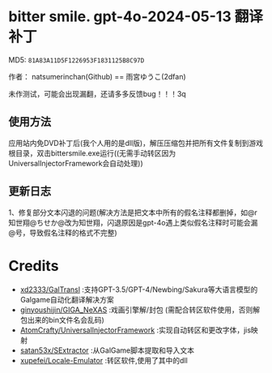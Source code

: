 # bitter smile. gpt-4o-2024-05-13 翻译补丁 

MD5: `81A83A11D5F1226953F1831125B8C97D`

作者： natsumerinchan(Github) == 雨宮ゆうこ(2dfan)

未作测试，可能会出现漏翻，还请多多反馈bug！！！3q

## 使用方法
应用站内免DVD补丁后(我个人用的是dll版)，解压压缩包并把所有文件复制到游戏根目录，双击bittersmile.exe运行((无需手动转区因为UniversalInjectorFramework会自动处理))

## 更新日志
1、修复部分文本闪退的问题(解决方法是把文本中所有的假名注释都删掉，如@r知世翔@ちせか@改为知世翔，闪退原因是gpt-4o遇上类似假名注释时可能会漏@号，导致假名注释的格式不完整)

# Credits

- [xd2333/GalTransl](https://github.com/xd2333/GalTransl.git) :支持GPT-3.5/GPT-4/Newbing/Sakura等大语言模型的Galgame自动化翻译解决方案
- [ginyoushijin/GIGA_NeXAS](https://github.com/ginyoushijin/GIGA_NeXAS.git) :戏画引擎解/封包 (需配合转区软件使用，否则解包出来的bin文件名会乱码)
- [AtomCrafty/UniversalInjectorFramework](https://github.com/AtomCrafty/UniversalInjectorFramework.git) :实现自动转区和更改字体，jis映射
- [satan53x/SExtractor](https://github.com/satan53x/SExtractor.git) :从GalGame脚本提取和导入文本
- [xupefei/Locale-Emulator](https://github.com/xupefei/Locale-Emulator.git) :转区软件,使用了其中的dll